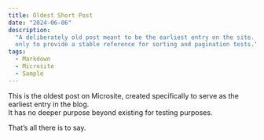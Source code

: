 ```yaml
---
title: Oldest Short Post
date: "2024-06-06"
description:
  "A deliberately old post meant to be the earliest entry on the site. Exists
  only to provide a stable reference for sorting and pagination tests."
tags:
  - Markdown
  - Microsite
  - Sample
---
```


This is the oldest post on Microsite, created specifically to serve as the
earliest entry in the blog.  
It has no deeper purpose beyond existing for testing purposes.

That’s all there is to say.
